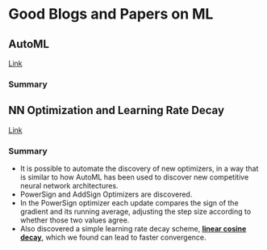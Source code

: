 # Good Blogs and Papers on ML

## AutoML
[Link](https://research.googleblog.com/2018/03/using-evolutionary-automl-to-discover.html)
### Summary

## NN Optimization and Learning Rate Decay
[Link](https://research.googleblog.com/2018/03/using-machine-learning-to-discover.html)
### Summary
- It is possible to automate the discovery of new optimizers, in a way that is similar to how AutoML has been used to discover new competitive neural network architectures.
- PowerSign and AddSign Optimizers are discovered.
- In the PowerSign optimizer each update compares the sign of the gradient and its running average, adjusting the step size according to whether those two values agree.
- Also discovered a simple learning rate decay scheme, [**linear cosine decay**](https://www.tensorflow.org/api_docs/python/tf/train/linear_cosine_decay), which we found can lead to faster convergence.
